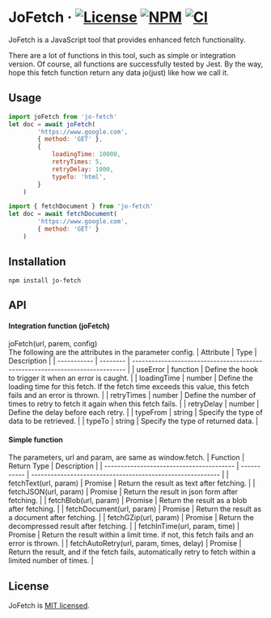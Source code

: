 # JoFetch &middot; [![License](https://img.shields.io/badge/license-MIT-blue.svg)](https://github.com/SNinjo/jo-fetch/blob/master/LICENSE) [![NPM](https://img.shields.io/badge/npm-v1.0.7-blue)](https://www.npmjs.com/package/jo-fetch) [![CI](https://img.shields.io/badge/CI-passing-brightgreen)](https://github.com/SNinjo/jo-fetch/actions/workflows/ci.yml)
JoFetch is a JavaScript tool that provides enhanced fetch functionality.

There are a lot of functions in this tool, such as simple or integration version.
Of course, all functions are successfully tested by Jest.
By the way, hope this fetch function return any data jo(just) like how we call it.

## Usage
``` javascript
import joFetch from 'jo-fetch'
let doc = await joFetch(
        'https://www.google.com',
        { method: 'GET' },
        {
            loadingTime: 10000,
            retryTimes: 5,
            retryDelay: 1000,
            typeTo: 'html',
        }
    )
```
``` javascript
import { fetchDocument } from 'jo-fetch'
let doc = await fetchDocument(
        'https://www.google.com',
        { method: 'GET' }
    )
```

## Installation
```
npm install jo-fetch
```

## API
#### Integration function (joFetch)
joFetch(url, parem, config)  
The following are the attributes in the parameter config.
| Attribute   | Type     | Description                                                                  |
| ----------- | -------- | ---------------------------------------------------------------------------- |
| useError    | function | Define the hook to trigger it when an error is caught.                       |
| loadingTime | number   | Define the loading time for this fetch. If the fetch time exceeds this value, this fetch fails and an error is thrown. |
| retryTimes  | number   | Define the number of times to retry to fetch it again when this fetch fails. |
| retryDelay  | number   | Define the delay before each retry.                                          |
| typeFrom    | string   | Specify the type of data to be retrieved.                                    |
| typeTo      | string   | Specify the type of returned data.                                           |

#### Simple function
The parameters, url and param, are same as window.fetch.
| Function                                 | Return Type | Description                                                |
| ---------------------------------------- | ----------- | ---------------------------------------------------------- |
| fetchText(url, param)                    | Promise     | Return the result as text after fetching.                  |
| fetchJSON(url, param)                    | Promise     | Return the result in json form after fetching.             |
| fetchBlob(url, param)                    | Promise     | Return the result as a blob after fetching.                |
| fetchDocument(url, param)                | Promise     | Return the result as a document after fetching.            |
| fetchGZip(url, param)                    | Promise     | Return the decompressed result after fetching.             |
| fetchInTime(url, param, time)            | Promise     | Return the result within a limit time. if not, this fetch fails and an error is thrown. |
| fetchAutoRetry(url, param, times, delay) | Promise     | Return the result, and if the fetch fails, automatically retry to fetch within a limited number of times. |

## License
JoFetch is [MIT licensed](./LICENSE).